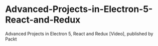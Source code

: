 # Advanced-Projects-in-Electron-5-React-and-Redux
Advanced Projects in Electron 5, React and Redux [Video], published by Packt
